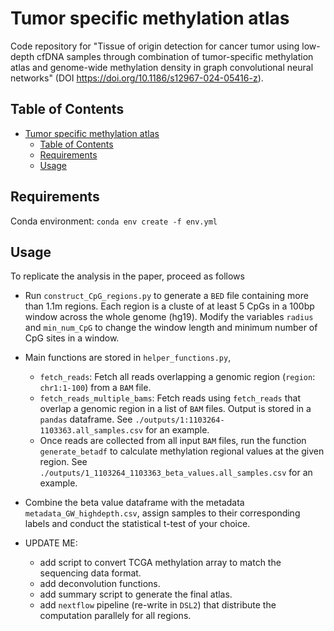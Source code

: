 # Tumor specific methylation atlas

Code repository for "Tissue of origin detection for cancer tumor using low-depth cfDNA samples through combination of tumor-specific methylation atlas and genome-wide methylation density in graph convolutional neural networks" (DOI https://doi.org/10.1186/s12967-024-05416-z).  

## Table of Contents

- [Tumor specific methylation atlas](#tumor-specific-methylation-atlas)
  - [Table of Contents](#table-of-contents)
  - [Requirements](#requirements)
  - [Usage](#usage)

## Requirements
Conda environment: `conda env create -f env.yml`

## Usage
To replicate the analysis in the paper, proceed as follows

- Run `construct_CpG_regions.py` to generate a `BED` file containing more than 1.1m regions. Each region is a cluste of at least 5 CpGs in a 100bp window across the whole genome (hg19). Modify the variables `radius` and `min_num_CpG` to change the window length and minimum number of CpG sites in a window.

- Main functions are stored in `helper_functions.py`, 
  - `fetch_reads`: Fetch all reads overlapping a genomic region (`region`: `chr1:1-100`) from a `BAM` file.
  - `fetch_reads_multiple_bams`: Fetch reads using `fetch_reads` that overlap a genomic region in a list of `BAM` files. Output is stored in a `pandas` dataframe. See `./outputs/1:1103264-1103363.all_samples.csv` for an example. 
  - Once reads are collected from all input `BAM` files, run the function `generate_betadf` to calculate methylation regional values at the given region. See `./outputs/1_1103264_1103363_beta_values.all_samples.csv` for an example. 
- Combine the beta value dataframe with the metadata `metadata_GW_highdepth.csv`, assign samples to their corresponding labels and conduct the statistical t-test of your choice. 

- UPDATE ME: 
  - add script to convert TCGA methylation array to match the sequencing data format. 
  - add deconvolution functions.
  - add summary script to generate the final atlas. 
  - add `nextflow` pipeline (re-write in `DSL2`) that distribute the computation parallely for all regions. 
